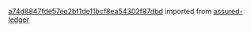 [a74d8847fde57ee2bf1de11bcf8ea54302f87dbd](https://github.com/insolar/assured-ledger/commit/a74d8847fde57ee2bf1de11bcf8ea54302f87dbd) imported from [assured-ledger](https://github.com/insolar/assured-ledger)
